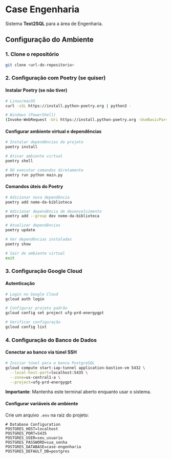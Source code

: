 # Case Engenharia 

Sistema **Text2SQL** para a área de Engenharia.

## Configuração do Ambiente

### 1. Clone o repositório

```bash
git clone <url-do-repositorio>
```

### 2. Configuração com Poetry (se quiser)

#### Instalar Poetry (se não tiver)

```bash
# Linux/macOS
curl -sSL https://install.python-poetry.org | python3 -

# Windows (PowerShell)
(Invoke-WebRequest -Uri https://install.python-poetry.org -UseBasicParsing).Content | python -
```

#### Configurar ambiente virtual e dependências

```bash
# Instalar dependências do projeto
poetry install

# Ativar ambiente virtual
poetry shell

# OU executar comandos diretamente
poetry run python main.py
```

#### Comandos úteis do Poetry

```bash
# Adicionar nova dependência
poetry add nome-da-biblioteca

# Adicionar dependência de desenvolvimento
poetry add --group dev nome-da-biblioteca

# Atualizar dependências
poetry update

# Ver dependências instaladas
poetry show

# Sair do ambiente virtual
exit
```
### 3. Configuração Google Cloud

#### Autenticação

```bash
# Login no Google Cloud
gcloud auth login

# Configurar projeto padrão
gcloud config set project ufg-prd-energygpt

# Verificar configuração
gcloud config list
```

### 4. Configuração do Banco de Dados

#### Conectar ao banco via túnel SSH

```bash
# Iniciar túnel para o banco PostgreSQL
gcloud compute start-iap-tunnel application-bastion-vm 5432 \
  --local-host-port=localhost:5435 \
  --zone=us-central1-a \
  --project=ufg-prd-energygpt
```

**Importante**: Mantenha este terminal aberto enquanto usar o sistema.

#### Configurar variáveis de ambiente

Crie um arquivo `.env` na raiz do projeto:

```env
# Database Configuration
POSTGRES_HOST=localhost
POSTGRES_PORT=5435
POSTGRES_USER=seu_usuario
POSTGRES_PASSWORD=sua_senha
POSTGRES_DATABASE=case-engenharia
POSTGRES_DEFAULT_DB=postgres
```